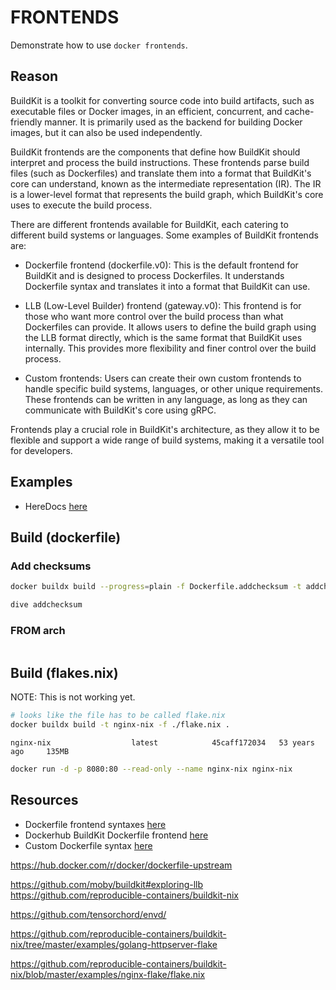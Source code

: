 # FRONTENDS

Demonstrate how to use `docker frontends`.  

## Reason

BuildKit is a toolkit for converting source code into build artifacts, such as executable files or Docker images, in an efficient, concurrent, and cache-friendly manner. It is primarily used as the backend for building Docker images, but it can also be used independently.  

BuildKit frontends are the components that define how BuildKit should interpret and process the build instructions. These frontends parse build files (such as Dockerfiles) and translate them into a format that BuildKit's core can understand, known as the intermediate representation (IR). The IR is a lower-level format that represents the build graph, which BuildKit's core uses to execute the build process.  

There are different frontends available for BuildKit, each catering to different build systems or languages. Some examples of BuildKit frontends are:  

* Dockerfile frontend (dockerfile.v0): This is the default frontend for BuildKit and is designed to process Dockerfiles. It understands Dockerfile syntax and translates it into a format that BuildKit can use.  

* LLB (Low-Level Builder) frontend (gateway.v0): This frontend is for those who want more control over the build process than what Dockerfiles can provide. It allows users to define the build graph using the LLB format directly, which is the same format that BuildKit uses internally. This provides more flexibility and finer control over the build process.  

* Custom frontends: Users can create their own custom frontends to handle specific build systems, languages, or other unique requirements. These frontends can be written in any language, as long as they can communicate with BuildKit's core using gRPC.  

Frontends play a crucial role in BuildKit's architecture, as they allow it to be flexible and support a wide range of build systems, making it a versatile tool for developers.  

## Examples

* HereDocs [here](../60_heredocs/README.md)  

## Build (dockerfile)

### Add checksums

```sh
docker buildx build --progress=plain -f Dockerfile.addchecksum -t addchecksum .

dive addchecksum
```

### FROM arch

```sh
```

## Build (flakes.nix)

NOTE: This is not working yet.  

```sh
# looks like the file has to be called flake.nix
docker buildx build -t nginx-nix -f ./flake.nix .
```

```log
nginx-nix                  latest            45caff172034   53 years ago     135MB
```

```sh
docker run -d -p 8080:80 --read-only --name nginx-nix nginx-nix
```

## Resources

* Dockerfile frontend syntaxes [here](https://github.com/moby/buildkit/blob/dockerfile/1.4.0/frontend/dockerfile/docs/syntax.md#linked-copies-copy---link-add---link)  
* Dockerhub BuildKit Dockerfile frontend [here](https://hub.docker.com/r/docker/dockerfile)
* Custom Dockerfile syntax [here](https://docs.docker.com/build/buildkit/dockerfile-frontend/)

https://hub.docker.com/r/docker/dockerfile-upstream

https://github.com/moby/buildkit#exploring-llb
https://github.com/reproducible-containers/buildkit-nix

https://github.com/tensorchord/envd/

https://github.com/reproducible-containers/buildkit-nix/tree/master/examples/golang-httpserver-flake

https://github.com/reproducible-containers/buildkit-nix/blob/master/examples/nginx-flake/flake.nix

